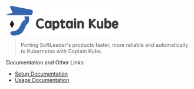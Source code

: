 ![](./docs/captainkube-01.svg)

> Porting SoftLeader's products faster, more reliable and automatically to Kubernetes with Captain Kube.

Documentation and Other Links:

- [Setup Documentation](https://github.com/softleader/captain-kube/wiki/Installation)
- [Usage Documentation](https://github.com/softleader/captain-kube/wiki)
